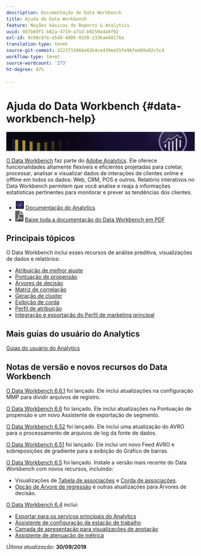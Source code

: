 ```yaml
---
description: Documentação de Data Workbench
title: Ajuda do Data Workbench
feature: Noções básicas do Reports & Analytics
uuid: 987b69f1-b82a-4719-a71d-b0250a4a4f92
exl-id: 9c00c87e-e5dd-4806-9338-2336ae68176a
translation-type: tm+mt
source-git-commit: 3223733866e82b4ce439ee55fe96fed89a02c5c4
workflow-type: tm+mt
source-wordcount: '273'
ht-degree: 97%

---
```


# Ajuda do Data Workbench {#data-workbench-help}

![Banner](/help/home/assets/doc_banner_workbench.png)

[O Data Workbench](http://www.adobe.com/br/solutions/digital-analytics/data-workbench.html) faz parte do [Adobe Analytics](http://www.adobe.com/br/solutions/digital-analytics.html). Ele oferece funcionalidades altamente flexíveis e eficientes projetadas para coletar, processar, analisar e visualizar dados de interações de clientes online e offline em todos os dados: Web, CRM, POS e outros. Relatório interativos no Data Workbench permitem que você analise e reaja à informações estatísticas pertinentes para monitorar e prever as tendências dos clientes.

* ![ícone do analytics](assets/analytics-icon-24.png) [Documentação do Analytics](https://docs.adobe.com/content/help/pt-BR/analytics/landing/home.html)
* ![ícone de pdf](assets/pdf_icon.png) [Baixe toda a documentação do Data Workbench em PDF](/help/home/assets/data-workbench.pdf)

## Principais tópicos

O Data Workbench inclui esses recursos de análise preditiva, visualizações de dados e relatórios:

* [Atribuição de melhor ajuste](/help/home/c-get-started/c-attribution-profiles/c-attrib-algorithmic/c-attrib-algorithmic.md)
* [Pontuação de propensão](/help/home/c-get-started/c-analysis-vis/c-visitor-propensity/c-visitor-propensity.md)
* [Árvores de decisão](/help/home/c-get-started/c-analysis-vis/c-decision-trees/c-decision-trees.md)
* [Matriz de correlação](/help/home/c-get-started/c-analysis-vis/c-correlation-analysis/c-correlation-analysis.md)
* [Geração de cluster](/help/home/c-get-started/c-analysis-vis/c-visitor-cluster/c-visitor-cluster.md)
* [Exibição de corda](/help/home/c-get-started/c-analysis-vis/c-chord-visualization.md)
* [Perfil de atribuição](/help/home/c-get-started/c-attribution-profiles/c-rules-attrib/c-rules-attrib.md)
* [Integração e exportação do Perfil de marketing principal](/help/home/c-get-started/c-exp-data-seg-exp/c-mmp-integration.md)

## Mais guias do usuário do Analytics

[Guias do usuário do Analytics](https://docs.adobe.com/content/help/en/analytics/landing/home.html)

## Notas de versão e novos recursos do Data Workbench

[O Data Workbench 6.6.1](/help/home/c-release-notes-insight/c-6-6-1.md) foi lançado. Ele inclui atualizações na configuração MMP para dividir arquivos de registro.

[O Data Workbench 6.6](/help/home/c-release-notes-insight/c-6-6.md) foi lançado. Ele inclui atualizações na Pontuação de propensão e um novo Assistente de exportação de segmento.

[O Data Workbench 6.52](/help/home/c-release-notes-insight/c-6-52.md) foi lançado. Ele inclui uma atualização do AVRO para o processamento de arquivos de log da fonte de dados.

[O Data Workbench 6.51](/help/home/c-release-notes-insight/c-6-51.md) foi lançado. Ele inclui um novo Feed AVRO e sobreposições de gradiente para a exibição do Gráfico de barras.

[O Data Workbench 6.5](/help/home/c-release-notes-insight/c-6-5.md) foi lançado. Instale a versão mais recente do Data Workbench com novos recursos, incluindo:

* Visualizações de [Tabela de associações](/help/home/c-get-started/c-analysis-vis/associations-visualization.md) e [Corda de associações](/help/home/c-get-started/c-analysis-vis/associations-chord.md).
* [Opção de Árvore de regressão](/help/home/c-get-started/c-analysis-vis/c-decision-trees/c-decision-trees-regression.md) e outras atualizações para Árvores de decisão.

[O Data Workbench 6.4](/help/home/c-release-notes-insight/c-6-4/c-6-4.md) inclui:

* [Exportar para os serviços principais do Analytics](/help/home/c-release-notes-insight/c-6-4/dwb-crs-integration.md)
* [Assistente de configuração da estação de trabalho](/help/home/c-install-insight/install-setup/dwb-client-installer.md)
* [Camada de apresentação para visualizações de anotação](/help/home/c-get-started/c-vis/c-present-layer.md)
* [Assistente de atenuação de métrica](/help/home/c-get-started/c-vis/dwb-create-metricdim/dwb-create-metricdim.md)

*Última atualização*: **30/09/2019**
